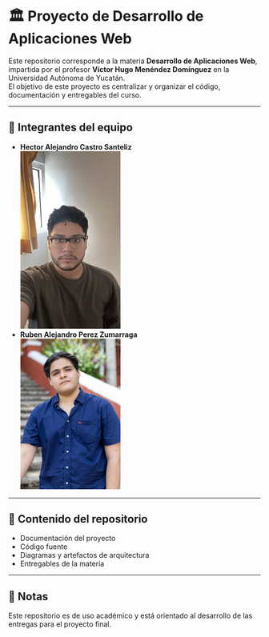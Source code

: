 # 🏛️ Proyecto de Desarrollo de Aplicaciones Web

Este repositorio corresponde a la materia **Desarrollo de Aplicaciones Web**, impartida por el profesor **Víctor Hugo Menéndez Domínguez** en la Universidad Autónoma de Yucatán.  
El objetivo de este proyecto es centralizar y organizar el código, documentación y entregables del curso.

---

## 👥 Integrantes del equipo
- **Hector Alejandro Castro Santeliz**
  <br><img src="Assets/Img/IMG_6630.jpg" alt="Foto de Héctor" width="200"/>
- **Ruben Alejandro Perez Zumarraga**
  <br><img src="Assets/Img/ImagenRuben.jpg" alt="Foto de Rubén" width="200"/>

---

## 📂 Contenido del repositorio
- Documentación del proyecto
- Código fuente
- Diagramas y artefactos de arquitectura
- Entregables de la materia

---

## 📌 Notas
Este repositorio es de uso académico y está orientado al desarrollo de las entregas para el proyecto final.
